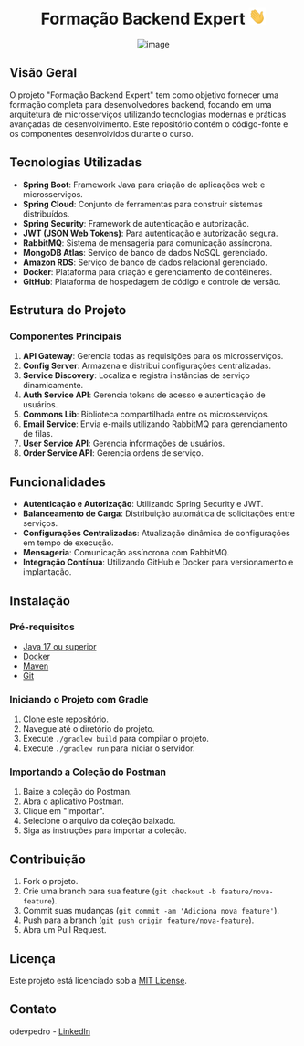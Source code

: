 <div>
<h1 align="center"> Formação Backend Expert <img src="https://github.com/ABSphreak/ABSphreak/blob/master/gifs/Hi.gif?raw=true" width="30px"></h2>

</div>

<p align="center">
  <img width="908" alt="image" src="https://github.com/ValdirCezar/Formacao-Backend-Expert/assets/58149445/47fbd128-e28a-4dc0-8cd6-3d34dac2189b">


## Visão Geral

O projeto "Formação Backend Expert" tem como objetivo fornecer uma formação completa para desenvolvedores backend, focando em uma arquitetura de microsserviços utilizando tecnologias modernas e práticas avançadas de desenvolvimento. Este repositório contém o código-fonte e os componentes desenvolvidos durante o curso.

## Tecnologias Utilizadas

- **Spring Boot**: Framework Java para criação de aplicações web e microsserviços.
- **Spring Cloud**: Conjunto de ferramentas para construir sistemas distribuídos.
- **Spring Security**: Framework de autenticação e autorização.
- **JWT (JSON Web Tokens)**: Para autenticação e autorização segura.
- **RabbitMQ**: Sistema de mensageria para comunicação assíncrona.
- **MongoDB Atlas**: Serviço de banco de dados NoSQL gerenciado.
- **Amazon RDS**: Serviço de banco de dados relacional gerenciado.
- **Docker**: Plataforma para criação e gerenciamento de contêineres.
- **GitHub**: Plataforma de hospedagem de código e controle de versão.

## Estrutura do Projeto

### Componentes Principais

1. **API Gateway**: Gerencia todas as requisições para os microsserviços.
2. **Config Server**: Armazena e distribui configurações centralizadas.
3. **Service Discovery**: Localiza e registra instâncias de serviço dinamicamente.
4. **Auth Service API**: Gerencia tokens de acesso e autenticação de usuários.
5. **Commons Lib**: Biblioteca compartilhada entre os microsserviços.
6. **Email Service**: Envia e-mails utilizando RabbitMQ para gerenciamento de filas.
7. **User Service API**: Gerencia informações de usuários.
8. **Order Service API**: Gerencia ordens de serviço.

## Funcionalidades

- **Autenticação e Autorização**: Utilizando Spring Security e JWT.
- **Balanceamento de Carga**: Distribuição automática de solicitações entre serviços.
- **Configurações Centralizadas**: Atualização dinâmica de configurações em tempo de execução.
- **Mensageria**: Comunicação assíncrona com RabbitMQ.
- **Integração Contínua**: Utilizando GitHub e Docker para versionamento e implantação.

## Instalação

### Pré-requisitos

- [Java 17 ou superior](https://www.oracle.com/java/technologies/javase-jdk17-downloads.html)
- [Docker](https://www.docker.com/get-started)
- [Maven](https://maven.apache.org/install.html)
- [Git](https://git-scm.com/book/en/v2/Getting-Started-Installing-Git)

### Iniciando o Projeto com Gradle

1. Clone este repositório.
2. Navegue até o diretório do projeto.
3. Execute `./gradlew build` para compilar o projeto.
4. Execute `./gradlew run` para iniciar o servidor.

### Importando a Coleção do Postman

1. Baixe a coleção do Postman.
2. Abra o aplicativo Postman.
3. Clique em "Importar".
4. Selecione o arquivo da coleção baixado.
5. Siga as instruções para importar a coleção.

## Contribuição

1. Fork o projeto.
2. Crie uma branch para sua feature (`git checkout -b feature/nova-feature`).
3. Commit suas mudanças (`git commit -am 'Adiciona nova feature'`).
4. Push para a branch (`git push origin feature/nova-feature`).
5. Abra um Pull Request.

## Licença

Este projeto está licenciado sob a [MIT License](LICENSE).

## Contato

odevpedro - [LinkedIn](https://www.linkedin.com/in/ruan-p-186968191/)
